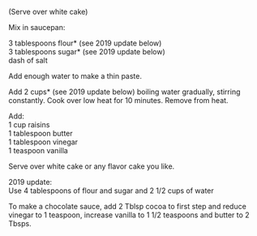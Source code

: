 ---
---

(Serve over white cake) 

Mix in saucepan: 

3 tablespoons flour* (see 2019 update below)  
3 tablespoons sugar* (see 2019 update below)  
dash of salt  

Add enough water to make a thin paste. 

Add 2 cups* (see 2019 update below) boiling water gradually, stirring constantly. Cook over low heat for 10 minutes. 
Remove from heat. 

Add:  
1 cup raisins  
1 tablespoon butter  
1 tablespoon vinegar  
1 teaspoon vanilla  

Serve over white cake or any flavor cake you like.



2019 update:  
Use 4 tablespoons of flour and sugar and 2 1/2 cups of water

To make a chocolate sauce, add 2 Tblsp cocoa to first step and reduce vinegar to 1 teaspoon, increase vanilla to 1 1/2 teaspoons and butter to 2 Tbsps.
